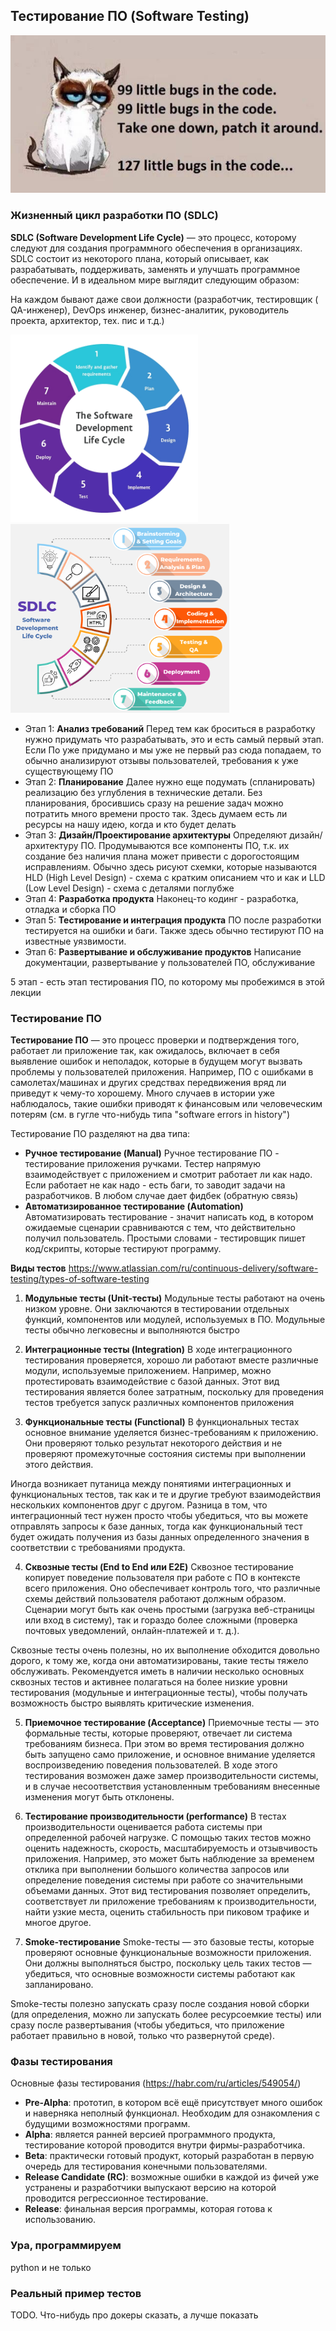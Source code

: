 ## Тестирование ПО (Software Testing)

![alt text](img/bugs.png)

### Жизненный цикл разработки ПО (SDLC)

**SDLC (Software Development Life Cycle)** — это процесс, которому следуют для создания программного обеспечения в организациях. SDLC состоит из некоторого плана, который описывает, как разрабатывать, поддерживать, заменять и улучшать программное обеспечение. И в идеальном мире выглядит следующим образом:      

На каждом бывают даже свои должности (разработчик, тестировщик ( QA-инженер), DevOps инженер, бизнес-аналитик, руководитель проекта, архитектор, тех. пис и т.д.)

<img src="img/sdlc.png" width ="300"><img src="img/sdlc2.png" width ="350">

* Этап 1: **Анализ требований**
    Перед тем как броситься в разработку нужно придумать что разрабатывать, это и есть самый первый этап. Если По уже придумано и мы уже не первый раз сюда попадаем, то обычно анализируют отзывы пользователей, требования к уже существующему ПО
* Этап 2: **Планирование**
    Далее нужно еще подумать (спланировать) реализацию без углубления в технические детали. Без планирования, бросившись сразу на решение задач можно потратить много времени просто так. Здесь думаем есть ли ресурсы на нашу идею, когда и кто будет делать
* Этап 3: **Дизайн/Проектирование архитектуры**
    Определяют дизайн/архитектуру ПО. Продумываются все компоненты ПО, т.к. их создание без наличия плана может привести с дорогостоящим исправлениям. Обычно здесь рисуют схемки, которые называются HLD (High Level Design) - схема с кратким описанием что и как и LLD (Low Level Design) - схема с деталями поглубже
* Этап 4: **Разработка продукта**
    Наконец-то кодинг - разработка, отладка и сборка ПО
* Этап 5: **Тестирование и интеграция продукта**
    ПО после разработки тестируется на ошибки и баги. Также здесь обычно тестируют ПО на известные уязвимости.  
* Этап 6: **Развертывание и обслуживание продуктов**
    Написание документации, развертывание у пользователей ПО, обслуживание

5 этап - есть этап тестирования ПО, по которому мы пробежимся в этой лекции

### Тестирование ПО

**Тестирование ПО** — это процесс проверки и подтверждения того, работает ли приложение так, как ожидалось, включает в себя выявление ошибок и неполадок, которые в будущем могут вызвать проблемы у пользователей приложения. Например, ПО с ошибками в самолетах/машинах и других средствах передвижения вряд ли приведут к чему-то хорошему. Много случаев в истории уже наблюдалось, такие ошибки приводят к финансовым или человеческим потерям (см. в гугле что-нибудь типа "software errors in history")    

Тестирование ПО разделяют на два типа:
- **Ручное тестирование (Manual)**
Ручное тестирование ПО - тестирование приложения ручками. Тестер напрямую взаимодействует с приложением и смотрит работает ли как надо. Если работает не как надо - есть баги, то заводит задачи на разработчиков. В любом случае дает фидбек (обратную связь)      
- **Автоматизированное тестирование (Automation)**
    Автоматизировать тестирование - значит написать код, в котором ожидаемые сценарии сравниваются с тем, что действительно получил пользователь. Простыми словами - тестировщик пишет код/скрипты, которые тестируют программу.

**Виды тестов**
https://www.atlassian.com/ru/continuous-delivery/software-testing/types-of-software-testing           

1. **Модульные тесты (Unit-тесты)**
Модульные тесты работают на очень низком уровне. Они заключаются в тестировании отдельных функций, компонентов или модулей, используемых в ПО. Модульные тесты обычно легковесны и выполняются быстро

1. **Интеграционные тесты (Integration)**
В ходе интеграционного тестирования проверяется, хорошо ли работают вместе различные модули, используемые приложением. Например, можно протестировать взаимодействие с базой данных. Этот вид тестирования является более затратным, поскольку для проведения тестов требуется запуск различных компонентов приложения

1. **Функциональные тесты (Functional)**
В функциональных тестах основное внимание уделяется бизнес-требованиям к приложению. Они проверяют только результат некоторого действия и не проверяют промежуточные состояния системы при выполнении этого действия.

Иногда возникает путаница между понятиями интеграционных и функциональных тестов, так как и те и другие требуют взаимодействия нескольких компонентов друг с другом. Разница в том, что интеграционный тест нужен просто чтобы убедиться, что вы можете отправлять запросы к базе данных, тогда как функциональный тест будет ожидать получения из базы данных определенного значения в соответствии с требованиями продукта.

4. **Сквозные тесты (End to End или E2E)**
Сквозное тестирование копирует поведение пользователя при работе с ПО в контексте всего приложения. Оно обеспечивает контроль того, что различные схемы действий пользователя работают должным образом. Сценарии могут быть как очень простыми (загрузка веб-страницы или вход в систему), так и гораздо более сложными (проверка почтовых уведомлений, онлайн-платежей и т. д.).

Сквозные тесты очень полезны, но их выполнение обходится довольно дорого, к тому же, когда они автоматизированы, такие тесты тяжело обслуживать. Рекомендуется иметь в наличии несколько основных сквозных тестов и активнее полагаться на более низкие уровни тестирования (модульные и интеграционные тесты), чтобы получать возможность быстро выявлять критические изменения.

5. **Приемочное тестирование (Acceptance)**
Приемочные тесты — это формальные тесты, которые проверяют, отвечает ли система требованиям бизнеса. При этом во время тестирования должно быть запущено само приложение, и основное внимание уделяется воспроизведению поведения пользователей. В ходе этого тестирования возможен даже замер производительности системы, и в случае несоответствия установленным требованиям внесенные изменения могут быть отклонены.

6. **Тестирование производительности (performance)**
В тестах производительности оценивается работа системы при определенной рабочей нагрузке. С помощью таких тестов можно оценить надежность, скорость, масштабируемость и отзывчивость приложения. Например, это может быть наблюдение за временем отклика при выполнении большого количества запросов или определение поведения системы при работе со значительными объемами данных. Этот вид тестирования позволяет определить, соответствует ли приложение требованиям к производительности, найти узкие места, оценить стабильность при пиковом трафике и многое другое.

7. **Smoke-тестирование**
Smoke-тесты — это базовые тесты, которые проверяют основные функциональные возможности приложения. Они должны выполняться быстро, поскольку цель таких тестов — убедиться, что основные возможности системы работают как запланировано.

Smoke-тесты полезно запускать сразу после создания новой сборки (для определения, можно ли запускать более ресурсоемкие тесты) или сразу после развертывания (чтобы убедиться, что приложение работает правильно в новой, только что развернутой среде).


### Фазы тестирования
Основные фазы тестирования (https://habr.com/ru/articles/549054/)

- **Pre-Alpha**: прототип, в котором всё ещё присутствует много ошибок и наверняка неполный функционал. Необходим для ознакомления с будущими возможностями программ.
- **Alpha**: является ранней версией программного продукта, тестирование которой проводится внутри фирмы-разработчика.
- **Beta**: практически готовый продукт, который разработан в первую очередь для тестирования конечными пользователями.
- **Release Candidate (RC)**: возможные ошибки в каждой из фичей уже устранены и разработчики выпускают версию на которой проводится регрессионное тестирование.
- **Release**: финальная версия программы, которая готова к использованию.

### Ура, программируем

python и не только


### Реальный пример тестов

TODO. Что-нибудь про докеры сказать, а лучше показать